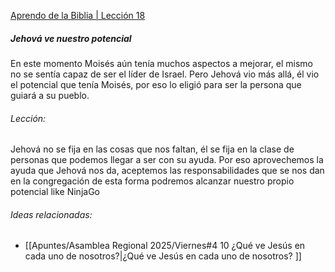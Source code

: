 [Aprendo de la Biblia | Lección 18](https://www.jw.org/finder?srcid=jwlshare&wtlocale=S&prefer=lang&docid=1102016028)

##### Jehová ve nuestro potencial 

En este momento Moisés aún tenía muchos aspectos a mejorar, el mismo no se sentía capaz de ser el líder de Israel.
Pero Jehová vio más allá, él vio el potencial que tenía Moisés, por eso lo eligió para ser la persona que guiará a su pueblo.
###### Lección:
Jehová no se fija en las cosas que nos faltan, él se fija en la clase de personas que podemos llegar a ser con su ayuda.
Por eso aprovechemos la ayuda que Jehová nos da, aceptemos las responsabilidades que se nos dan en la congregación de esta forma podremos alcanzar nuestro propio potencial like NinjaGo

###### Ideas relacionadas:
- [[Apuntes/Asamblea Regional 2025/Viernes#4 10 ¿Qué ve Jesús en cada uno de nosotros?|¿Qué ve Jesús en cada uno de nosotros? ]]
